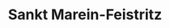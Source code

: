 ---
title: Sankt Marein-Feistritz
url: /sankt-marein-feistritz/
latitude: 47.27
longitude: 14.861
---